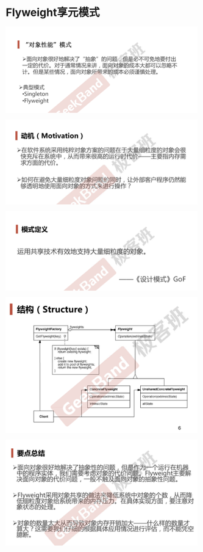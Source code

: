# Flyweight享元模式

![](image/image.png)

![](image/image_1.png)

![](image/image_2.png)

![](image/image_3.png)

![](image/image_4.png)

